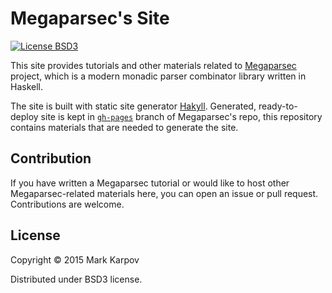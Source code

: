 # Megaparsec's Site

[![License BSD3](https://img.shields.io/badge/license-BSD3-brightgreen.svg)](http://opensource.org/licenses/BSD-3-Clause)

This site provides tutorials and other materials related to
[Megaparsec](https://github.com/mrkkrp/megaparsec) project, which is a
modern monadic parser combinator library written in Haskell.

The site is built with static site generator
[Hakyll](https://github.com/jaspervdj/hakyll). Generated, ready-to-deploy
site is kept in
[`gh-pages`](https://github.com/mrkkrp/megaparsec/tree/gh-pages) branch of
Megaparsec's repo, this repository contains materials that are needed to
generate the site.

## Contribution

If you have written a Megaparsec tutorial or would like to host other
Megaparsec-related materials here, you can open an issue or pull
request. Contributions are welcome.

## License

Copyright © 2015 Mark Karpov

Distributed under BSD3 license.
